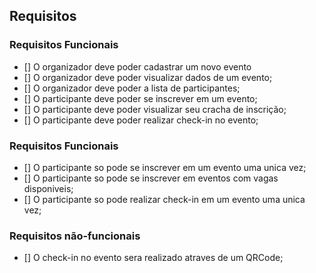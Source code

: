 ## Requisitos

### Requisitos Funcionais

- [] O organizador deve poder cadastrar um novo evento
- [] O organizador deve poder visualizar dados de um evento;
- [] O organizador deve poder a lista de participantes;
- [] O participante deve poder se inscrever em um evento;
- [] O participante deve poder visualizar seu cracha de inscrição;
- [] O participante deve poder realizar check-in no evento;

### Requisitos Funcionais

- [] O participante so pode se inscrever em um evento uma unica vez;
- [] O participante so pode se inscrever em eventos com vagas disponiveis;
- [] O participante so pode realizar check-in em um evento uma unica vez;

### Requisitos não-funcionais

- [] O check-in no evento sera realizado atraves de um QRCode;
